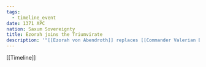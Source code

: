 ```yaml
---
tags:
  - timeline_event
date: 1371 APC
nation: Saxum Sovereignty
title: Ezorah joins the Triumvirate
description: '"[[Ezorah von Abendroth]] replaces [[Commander Valerian Blackwood]] on [[The Saxum Triumvirate]]"'
---
```

[[Timeline]]